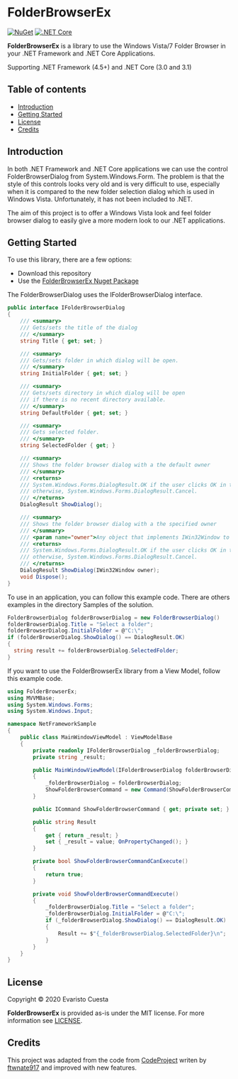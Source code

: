 # FolderBrowserEx
[![NuGet](https://img.shields.io/nuget/v/FolderBrowserEx)](https://nuget.org/packages/FolderBrowserEx/) [![.NET Core](https://github.com/evaristocuesta/FolderBrowserEx/workflows/.NET%20Core/badge.svg)](https://github.com/evaristocuesta/FolderBrowserEx/actions)

**FolderBrowserEx** is a library to use the Windows Vista/7 Folder Browser in your .NET Framework and .NET Core Applications. 

Supporting .NET Framework (4.5+) and .NET Core (3.0 and 3.1)

## Table of contents

  - [Introduction](#introduction)
  - [Getting Started](#getting-started)
  - [License](#license)
  - [Credits](#credits)

## Introduction

In both .NET Framework and .NET Core applications we can use the control FolderBrowserDialog from System.Windows.Form. The problem is that the style of this controls looks very old and is very difficult to use, especially when it is compared to the new folder selection dialog which is used in Windows Vista. Unfortunately, it has not been included to .NET. 

The aim of this project is to offer a Windows Vista look and feel folder browser dialog to easily give a more modern look to our .NET applications. 

## Getting Started

To use this library, there are a few options:

  - Download this repository
  - Use the [FolderBrowserEx Nuget Package](https://nuget.org/packages/FolderBrowserEx/)

The FolderBrowserDialog uses the IFolderBrowserDialog interface.
```csharp
public interface IFolderBrowserDialog
{
    /// <summary>
    /// Gets/sets the title of the dialog
    /// </summary>
    string Title { get; set; }

    /// <summary>
    /// Gets/sets folder in which dialog will be open.
    /// </summary>
    string InitialFolder { get; set; }

    /// <summary>
    /// Gets/sets directory in which dialog will be open 
    /// if there is no recent directory available.
    /// </summary>
    string DefaultFolder { get; set; }

    /// <summary>
    /// Gets selected folder.
    /// </summary>
    string SelectedFolder { get; }

    /// <summary>
    /// Shows the folder browser dialog with a the default owner
    /// </summary>
    /// <returns>
    /// System.Windows.Forms.DialogResult.OK if the user clicks OK in the dialog box;
    /// otherwise, System.Windows.Forms.DialogResult.Cancel.
    /// </returns>
    DialogResult ShowDialog();

    /// <summary>
    /// Shows the folder browser dialog with a the specified owner
    /// </summary>
    /// <param name="owner">Any object that implements IWin32Window to own the folder browser dialog</param>
    /// <returns>
    /// System.Windows.Forms.DialogResult.OK if the user clicks OK in the dialog box;
    /// otherwise, System.Windows.Forms.DialogResult.Cancel.
    /// </returns>
    DialogResult ShowDialog(IWin32Window owner);
    void Dispose();
}
```
To use in an application, you can follow this example code. There are others examples in the directory Samples of the solution. 

```csharp
FolderBrowserDialog folderBrowserDialog = new FolderBrowserDialog()
folderBrowserDialog.Title = "Select a folder";
folderBrowserDialog.InitialFolder = @"C:\";
if (folderBrowserDialog.ShowDialog() == DialogResult.OK)
{
  string result += folderBrowserDialog.SelectedFolder;
}
```

If you want to use the FolderBrowserEx library from a View Model, follow this example code.

```csharp
using FolderBrowserEx;
using MVVMBase;
using System.Windows.Forms;
using System.Windows.Input;

namespace NetFrameworkSample
{
    public class MainWindowViewModel : ViewModelBase
    {
        private readonly IFolderBrowserDialog _folderBrowserDialog;
        private string _result;

        public MainWindowViewModel(IFolderBrowserDialog folderBrowserDialog)
        {
            _folderBrowserDialog = folderBrowserDialog;
            ShowFolderBrowserCommand = new Command(ShowFolderBrowserCommandExecute, ShowFolderBrowserCommandCanExecute);
        }

        public ICommand ShowFolderBrowserCommand { get; private set; }

        public string Result
        { 
            get { return _result; }
            set { _result = value; OnPropertyChanged(); }
        }

        private bool ShowFolderBrowserCommandCanExecute()
        {
            return true;
        }

        private void ShowFolderBrowserCommandExecute()
        {
            _folderBrowserDialog.Title = "Select a folder";
            _folderBrowserDialog.InitialFolder = @"C:\";
            if (_folderBrowserDialog.ShowDialog() == DialogResult.OK)
            {
                Result += $"{_folderBrowserDialog.SelectedFolder}\n";
            }
        }
    }
}
```

## License

Copyright © 2020 Evaristo Cuesta 

**FolderBrowserEx** is provided as-is under the MIT license. For more information see [LICENSE](./LICENSE).

## Credits

This project was adapted from the code from [CodeProject](https://www.codeproject.com/Articles/5255769/Csharp-Select-FolderDialog-for-NET-Core-3-0) writen by [ftwnate917](https://www.codeproject.com/Members/ftwnate917) and improved with new features. 

